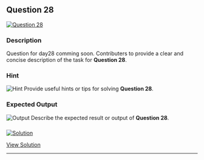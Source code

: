 


## Question 28
<a href="https://github.com/alishgosai/Python-Exercise-and-Solutions/blob/master/questions/Question28.md" target="_blank">
  <img src="https://img.shields.io/badge/Question-28-purple?style=for-the-badge&logoSize=60" alt="Question 28">
</a>

### **Description**
Question for day28 comming soon.
Contributers to provide a clear and concise description of the task for **Question 28**.

### **Hint**
![Hint](https://img.shields.io/badge/Hint:-blue)
Provide useful hints or tips for solving **Question 28**.

### **Expected Output**
![Output](https://img.shields.io/badge/Output:-blue)
Describe the expected result or output of **Question 28**.

### <a href="https://github.com/alishgosai/Python-Exercise-and-Solutions/blob/master/solutions/Solution28.js" target="_blank">
  <img src="https://img.shields.io/badge/Solution-1f8e00?style=for-the-badge&logo=solution&logoColor=white" alt="Solution">
</a>

<a href="https://github.com/alishgosai/Python-Exercise-and-Solutions/blob/master/solutions/Solution28.js" target="_blank">View Solution</a>

---

